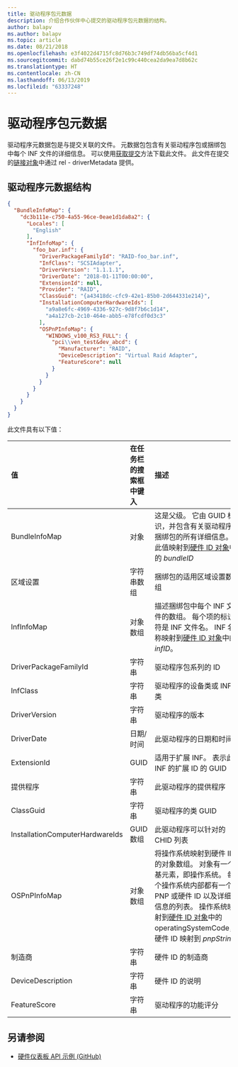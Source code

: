 ```yaml
---
title: 驱动程序包元数据
description: 介绍合作伙伴中心提交的驱动程序包元数据的结构。
author: balapv
ms.author: balapv
ms.topic: article
ms.date: 08/21/2018
ms.openlocfilehash: e3f4022d4715fc8d76b3c749df74db56ba5cf4d1
ms.sourcegitcommit: dabd74b55ce26f2e1c99c440cea2da9ea7d8b62c
ms.translationtype: HT
ms.contentlocale: zh-CN
ms.lasthandoff: 06/13/2019
ms.locfileid: "63337248"
---
```

# <a name="driver-package-metadata"></a>驱动程序包元数据

驱动程序元数据包是与提交关联的文件。 元数据包包含有关驱动程序包或捆绑包中每个 INF 文件的详细信息。 可以使用[获取提交](get-a-submission.md)方法下载此文件。 此文件在提交的[链接对象](get-product-data.md#link-object)中通过 rel   - driverMetadata  提供。 

## <a name="driver-metadata-structure"></a>驱动程序元数据结构

```json
{
  "BundleInfoMap": {
    "dc3b111e-c750-4a55-96ce-0eae1d1da8a2": {
      "Locales": [
        "English"
      ],
      "InfInfoMap": {
        "foo_bar.inf": {
          "DriverPackageFamilyId": "RAID-foo_bar.inf",
          "InfClass": "SCSIAdapter",
          "DriverVersion": "1.1.1.1",
          "DriverDate": "2018-01-11T00:00:00",
          "ExtensionId": null,
          "Provider": "RAID",
          "ClassGuid": "{a43418dc-cfc9-42e1-85b0-2d644331e214}",
          "InstallationComputerHardwareIds": [
            "a9a8e6fc-4969-4336-927c-9d8f7b6c1d14",
            "a4a127cb-2c10-464e-abb5-e78fcdf0d3c3"
          ],
          "OSPnPInfoMap": {
            "WINDOWS_v100_RS3_FULL": {
              "pci\\ven_test&dev_abcd": {
                "Manufacturer": "RAID",
                "DeviceDescription": "Virtual Raid Adapter",
                "FeatureScore": null
              }
            }
          }
        }
      }
    }
  }
}
```

此文件具有以下值：

| 值 | 在任务栏的搜索框中键入 | 描述 |
|:--|:--|:--|
|BundleInfoMap|对象|这是父级。 它由 GUID 标识，并包含有关驱动程序捆绑包的所有详细信息。 此值映射到[硬件 ID 对象](get-shipping-labels.md#hardware-id-object)中的 *bundleID*|
|区域设置|字符串数组|捆绑包的适用区域设置数组|
|InfInfoMap|对象数组|描述捆绑包中每个 INF 文件的数组。 每个项的标识符是 INF 文件名。 INF 名称映射到[硬件 ID 对象](get-shipping-labels.md#hardware-id-object)中的 *infID*。|
|DriverPackageFamilyId|字符串|驱动程序包系列的 ID|
|InfClass|字符串|驱动程序的设备类或 INF 类|
|DriverVersion|字符串|驱动程序的版本|
|DriverDate|日期/时间|此驱动程序的日期和时间|
|ExtensionId|GUID|适用于扩展 INF。 表示此 INF 的扩展 ID 的 GUID|
|提供程序|字符串|此驱动程序的提供程序|
|ClassGuid|字符串|驱动程序的类 GUID|
|InstallationComputerHardwareIds|GUID 数组|此驱动程序可以针对的 CHID 列表|
|OSPnPInfoMap|对象数组|将操作系统映射到硬件 ID 的对象数组。 对象有一个基元素，即操作系统。 每个操作系统内部都有一个 PNP 或硬件 ID 以及详细信息的列表。 操作系统映射到[硬件 ID 对象](get-shipping-labels.md#hardware-id-object)中的 operatingSystemCode，硬件 ID 映射到 *pnpString*|
|制造商|字符串|硬件 ID 的制造商|
|DeviceDescription|字符串|硬件 ID 的说明|
|FeatureScore|字符串|驱动程序的功能评分|

## <a name="see-also"></a>另请参阅

- [硬件仪表板 API 示例 (GitHub)](https://aka.ms/hpc_async_api_samples)
